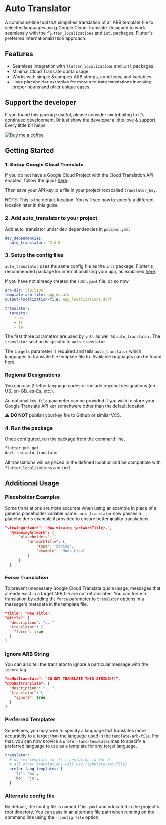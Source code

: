 # Auto Translator

A command-line tool that simplifies translation of an ARB template file to selected languages using Google Cloud Translate. Designed to work seamlessly with the `flutter_localizations` and `intl` packages, Flutter's preferred internationalization approach.

## Features

- Seamless integration with `flutter_localizations` and `intl` packages.
- Minimal Cloud Translate quota usage.
- Works with simple & complex ARB strings, conditions, and variables.
- Uses placeholder examples for more accurate translations involving proper nouns and other unique cases.

## Support the developer

If you found this package useful, please consider contribuitng to it's continued development. Or just show the developer a little love & support. Every little bit helps!

[![Buy me a coffee](https://img.shields.io/badge/Buy%20me%20a%20coffee-grey?logo=buymeacoffee&logoColor=yellow)](https://ko-fi.com/M4M4G97OV)

## Getting Started

### 1. Setup Google Cloud Translate

If you do not have a Google Cloud Project with the Cloud Translation API enabled, follow the guide [here](https://cloud.google.com/translate/docs/setup).

Then save your API key to a file in your project root called `translator_key`.

NOTE: This is the default location. You will see how to specify a different location later in this guide.

### 2. Add auto_translator to your project

Add auto_translator under dev_dependencies in `pubspec.yaml`

```yaml
dev_dependencies:
  auto_translator: ^2.0.0
```

### 3. Setup the config files

`auto_translator` uses the same config file as the `intl` package, Flutter's recommended package for internationalizing your app, as explained [here](https://docs.flutter.dev/development/accessibility-and-localization/internationalization).

If you have not already created the `l10n.yaml` file, do so now.

```yaml
arb-dir: lib/l10n
template-arb-file: app_en.arb
output-localization-file: app_localizations.dart

translator:
  targets:
    - es
    - fr
    - ja
```

The first three parameters are used by `intl` as well as `auto_translator`. The `translator` section is specific to `auto_translator`.

 The `targets` parameter is required and tells `auto_translator` which languages to translate the template file to. Available languages can be found [here](https://cloud.google.com/translate/docs/languages).

### Regional Designations

 You can use 2-letter language codes or include regional designations (en-US, en-GB, es-Es, etc.).

An optional `key_file` parameter can be provided if you wish to store your Google Translate API key somehwere other than the default location.

:warning: **DO NOT** publish your key file to Github or similar VCS.

### 4. Run the package

Once configured, run the package from the command line.

```bash
flutter pub get
dart run auto_translator
```

All translations will be placed in the defined location and be compatible with `flutter_localizations` and `intl`.

## Additional Usage

### Placeholder Examples

Some translations are more accurate when using an example in place of a generic placeholder variable name. `auto_translator` now passes a placeholder's example if provided to ensure better quality translations.

```json
"viewingArtwork": "Now viewing {artworkTitle}.",
  "@viewingArtwork": {
      "placeholders": {
          "artworkTitle": {
              "type": "String",
              "example": "Mona Lisa"
          }
      }
  }
```

### Force Translation

To prevent unecessary Google Cloud Translate quota usage, messages that already exist in a target ARB file are not retranslated. You can force a translation by adding the `force` parameter to `translator` options in a message's metadata in the template file.

```json
"title": "New Title",
"@title": {
  "description": "...",
  "translator": {
    "force": true
  }
}
```

### Ignore ARB String

You can also tell the translator to ignore a particular message with the `ignore` tag.

```json
"doNotTranslate": "DO NOT TRANSLATE THIS STRING!!!",
"@doNotTranslate": {
  "description": "...",
  "translator": {
    "ignore": true
  }
}
```

### Preferred Templates

Sometimes, you may wish to specify a language that translates more accurately to a target than the language used in the `template-arb-file`. For that, you can now provide a `prefer-lang-templates` map to specify a preferred language to use as a template for any target language.

```yaml
translator:
  # use es template for fr translation ja for ko
  # all other translations will use [template-arb-file]
  prefer-lang-templates: {
    'fr': 'es',
    'ko': 'ja',
  }
```

### Alternate config file

By default, the config file is named `l10n.yaml` and is located in the project's root directory. You can pass in an alternate file path when running on the command line using the `--config-file` option.
